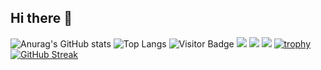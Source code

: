 ## Hi there 👋

<!--
**kwonminseok242/kwonminseok242** is a ✨ _special_ ✨ repository because its `README.md` (this file) appears on your GitHub profile.

Here are some ideas to get you started:

- 🔭 I’m currently working on ...
- 🌱 I’m currently learning ...
- 👯 I’m looking to collaborate on ...
- 🤔 I’m looking for help with ...
- 💬 Ask me about ...
- 📫 How to reach me: ...
- 😄 Pronouns: ...
- ⚡ Fun fact: ...
-->
![Anurag's GitHub stats](https://github-readme-stats.vercel.app/api?username=kwonminseok242&show_icons=true&theme=radical)
![Top Langs](https://github-readme-stats.vercel.app/api/top-langs/?username=kwonminseok242&layout=compact&theme=radical)
![Visitor Badge](https://komarev.com/ghpvc/?username=kwonminseok242&label=VISITORS&style=flat&color=0e75b6)
<a href="#"><img src="https://img.shields.io/badge/Python-3776AB?style=for-the-badge&logo=python&logoColor=white"/></a>
<a href="#"><img src="https://img.shields.io/badge/FastAPI-009688?style=for-the-badge&logo=fastapi&logoColor=white"/></a>
<a href="#"><img src="https://img.shields.io/badge/Arduino-00979D?style=for-the-badge&logo=arduino&logoColor=white"/></a>
[![trophy](https://github-profile-trophy.vercel.app/?username=kwonminseok242&theme=dracula)](https://github.com/ryo-ma/github-profile-trophy)
[![GitHub Streak](https://streak-stats.demolab.com?user=kwonminseok242&theme=radical&date_format=M%20j%5B%2C%20Y%5D)](https://git.io/streak-stats)
